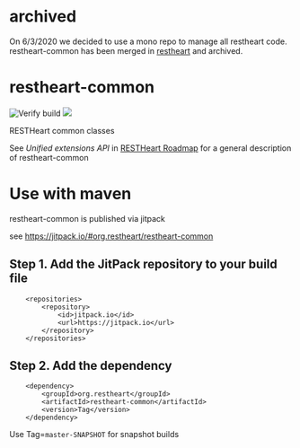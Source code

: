 # archived

On 6/3/2020 we decided to use a mono repo to manage all restheart code. restheart-common has been merged in [restheart](https://github.com/SoftInstigate/restheart) and archived.

# restheart-common

![Verify build](https://github.com/SoftInstigate/restheart-common/workflows/Verify/badge.svg)
[![](https://jitpack.io/v/org.restheart/restheart-common.svg)](https://jitpack.io/#org.restheart/restheart-common)

RESTHeart common classes

See *Unified extensions API* in [RESTHeart Roadmap](https://restheart.org/docs/roadmap/#restheart-platform-42) 
for a general description of restheart-common

# Use with maven

restheart-common is published via jitpack

see https://jitpack.io/#org.restheart/restheart-common

## Step 1. Add the JitPack repository to your build file

```
	<repositories>
		<repository>
		    <id>jitpack.io</id>
		    <url>https://jitpack.io</url>
		</repository>
	</repositories>
```

## Step 2. Add the dependency

```
	<dependency>
	    <groupId>org.restheart</groupId>
	    <artifactId>restheart-common</artifactId>
	    <version>Tag</version>
	</dependency>
```

Use Tag=`master-SNAPSHOT` for snapshot builds